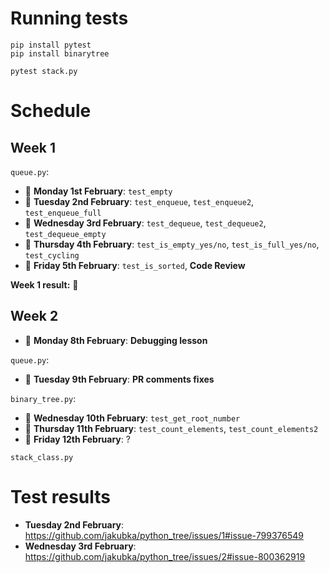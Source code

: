 # Running tests

```
pip install pytest
pip install binarytree

pytest stack.py
```

# Schedule

## Week 1

`queue.py`:

- 💚 **Monday 1st February**: `test_empty`
- 💚 **Tuesday 2nd February**: `test_enqueue`, `test_enqueue2`, `test_enqueue_full`
- 💚 **Wednesday 3rd February**: `test_dequeue`, `test_dequeue2`, `test_dequeue_empty`
- 💚 **Thursday 4th February**: `test_is_empty_yes/no`, `test_is_full_yes/no`, `test_cycling`
- 💚 **Friday 5th February**: `test_is_sorted`, __**Code Review**__

**Week 1 result:** 👑

## Week 2

- 🔴 **Monday 8th February**: __**Debugging lesson**__

`queue.py`:

- 🔴 **Tuesday 9th February**: __**PR comments fixes**__

`binary_tree.py`:

- 🔴 **Wednesday 10th February**: `test_get_root_number`
- 🔴 **Thursday 11th February**: `test_count_elements`, `test_count_elements2`
- 🔴 **Friday 12th February**: ?

`stack_class.py`

# Test results

- **Tuesday 2nd February**:
https://github.com/jakubka/python_tree/issues/1#issue-799376549
- **Wednesday 3rd February**:
https://github.com/jakubka/python_tree/issues/2#issue-800362919
